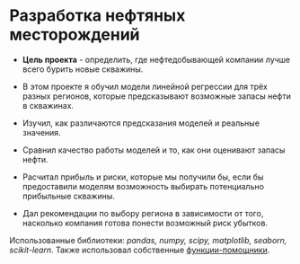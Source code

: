 # Разработка нефтяных месторождений
- **Цель проекта** - определить, где нефтедобывающей компании лучше всего бурить новые скважины. 

- В этом проекте я обучил модели линейной регрессии для трёх разных регионов, которые предсказывают возможные запасы нефти в скважинах.
- Изучил, как различаются предсказания моделей и реальные значения.
- Сравнил качество работы моделей и то, как они оценивают запасы нефти.
- Расчитал прибыль и риски, которые мы получили бы, если бы предоставили моделям возможность выбирать потенциально прибыльные скважины.
- Дал рекомендации по выбору региона в зависимости от того, насколько компания готова понести возможный риск убытков.

Использованные библиотеки: *pandas, numpy, scipy, matplotlib, seaborn, scikit-learn*. Также использовал собственные [функции-помощники](https://github.com/IvanRychkov/helpers).
